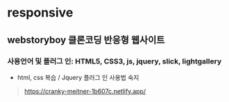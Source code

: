 # responsive

## webstoryboy 클론코딩 반응형 웹사이트 

### 사용언어 및 플러그 인: HTML5, CSS3, js, jquery, slick, lightgallery

- html, css 복습 / Jquery 플러그 인 사용법 숙지

> https://cranky-meitner-1b607c.netlify.app/
